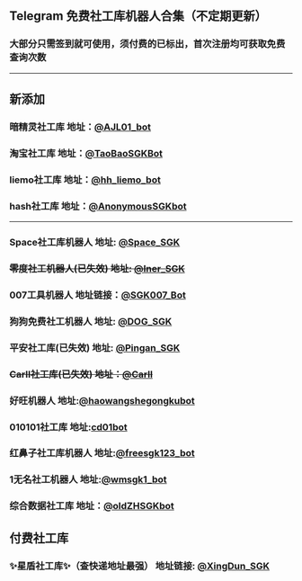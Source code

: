 ## Telegram 免费社工库机器人合集（不定期更新）
### 大部分只需签到就可使用，须付费的已标出，首次注册均可获取免费查询次数

---
## 新添加

### 暗精灵社工库  地址：[@AJL01_bot](https://t.me/AJL01_bot?start=3EyE4viwWF)

### 淘宝社工库  地址：[@TaoBaoSGKBot](https://t.me/TaoBaoSGKBot?start=oh9mifBYuy)

### liemo社工库  地址：[@hh_liemo_bot](https://t.me/hh_liemo_bot?start=5985322431)

### hash社工库  地址：[@AnonymousSGKbot](https://t.me/AnonymousSGKbot?start=5985322431)

---

### Space社工库机器人  地址: [@Space_SGK](https://t.me/SpaceSGK_bot?start=7Ec8j7mdl7)

### ~~零度社工机器人(已失效)  地址: [@Iner_SGK](https://t.me/INERSGKBOT)~~

### 007工具机器人  地址链接：[@SGK007_Bot](https://t.me/sgk007_bot?start=NTk4NTMyMjQzMQ)

### 狗狗免费社工机器人  地址: [@DOG_SGK](https://t.me/DogeSGK_bot?start=5985322431)

### 平安社工库(已失效)  地址: [@Pingan_SGK](https://t.me/pingansgk_bot?start=RNSsLrRA2K)

### ~~Carll社工库(已失效)  地址：[@Carll](https://t.me/carllnet_2)~~

### 好旺机器人  地址:[@haowangshegongkubot](https://t.me/haowangshegongkubot?start=EE9M4SY8OUSXO9QTMJPGQ)

### 010101社工库  地址:[cd01bot](https://t.me/cd01bot?start=NTk4NTMyMjQzMQ)

### 红鼻子社工库机器人  地址:[@freesgk123_bot](https://t.me/freesgk123_bot?start=JG1UBPJC)

### 1无名社工机器人  地址:[@wmsgk1_bot](https://t.me/wmsgk1_bot?start=5985322431)

### 综合数据社工库  地址：[@oldZHSGKbot](https://t.me/oldZHSGKbot?start=5985322431)

## 付费社工库

### ✨星盾社工库✨（查快递地址最强）    地址链接: [@XingDun_SGK](https://t.me/XingDun6Bot?start=cXKOUV4)



